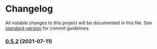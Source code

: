 # Changelog

All notable changes to this project will be documented in this file. See [standard-version](https://github.com/conventional-changelog/standard-version) for commit guidelines.

### [0.5.2](https://github.com/pers0n4/blog/compare/v0.5.1...v0.5.2) (2021-07-11)
